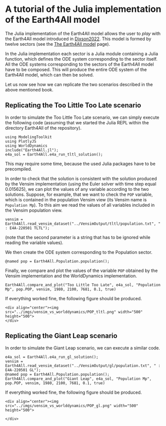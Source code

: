 # A tutorial of the Julia implementation of the Earth4All model

The Julia implementation of the Earth4All model allows the user to *play* with the Earth4All model introduced in [Dixson2022](https://www.clubofrome.org/publication/earth4all-book/). This model is formed by twelve sectors (see the [The Earth4All model](The-Earth4All-model.md) page).

In the Julia implementation each sector is a Julia module containing a Julia function, which defines the ODE system corresponding to the sector itself. All the ODE systems corresponding to the sectors of the Earth4All model have to be composed. This will produce the entire ODE system of the Earth4All model, which can then be solved.

Let us now see how we can replicate the two scenarios described in the above mentioned book.

## Replicating the Too Little Too Late scenario

In order to simulate the Too Little Too Late scenario, we can simply execute the following code (assuming that we started the Julia REPL within the directory Earth4All of the repository).

```
using ModelingToolkit
using PlotlyJS
using WorldDynamics
include("Earth4All.jl");
e4a_sol = Earth4All.e4a_run_tltl_solution();
```

This may require some time, because the used Julia packages have to be precompiled.

In order to check that the solution is consistent with the solution produced by the Vensim implementation (using the Euler solver with time step equal $0.015625$), we can plot the values of any variable according to the two solutions. Suppose, for example, that we want to check the `POP` variable, which is contained in the population Vensim view (its Vensim name is `Population Mp`). To this aim we read the values of all variables included in the Vensim population view.   

```
vensim = Earth4All.read_vensim_dataset("../VensimOutput/tltl/population.txt", " : E4A-220501 TLTL");
```
(note that the second parameter is a string that has to be ignored while reading the variable values).

We then create the ODE system corresponding to the Population sector.

```
@named pop = Earth4All.Population.population();
```
Finally, we compare and plot the values of the variable `POP` obtained by the Vensim implementation and the WorldDynamics implementation.

```
Earth4All.compare_and_plot("Too Little Too Late", e4a_sol, "Population Mp", pop.POP, vensim, 1980, 2100, 7681, 0.1, true)
```
If everything worked fine, the following figure should be produced.

```@raw html
<div align="center"><img src="../imgs/vensim_vs_worlddynamics/POP_tltl.png" width="500" height="500">
</div>
```

## Replicating the Giant Leap scenario

In order to simulate the Giant Leap scenario, we can execute a similar code.

```
e4a_sol = Earth4All.e4a_run_gl_solution();
vensim = Earth4All.read_vensim_dataset("../VensimOutput/gl/population.txt", " : E4A-220501 GL");
@named pop = Earth4All.Population.population();
Earth4All.compare_and_plot("Giant Leap", e4a_sol, "Population Mp", pop.POP, vensim, 1980, 2100, 7681, 0.1, true)
```

If everything worked fine, the following figure should be produced.

```@raw html
<div align="center"><img src="../imgs/vensim_vs_worlddynamics/POP_gl.png" width="500" height="500">

</div>
```
